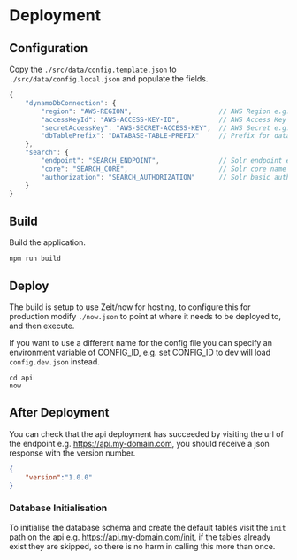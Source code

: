 # Deployment

## Configuration

Copy the `./src/data/config.template.json` to `./src/data/config.local.json` and populate the fields.

```js
{
    "dynamoDbConnection": {
        "region": "AWS-REGION",                      // AWS Region e.g. eu-central-1"
        "accessKeyId": "AWS-ACCESS-KEY-ID",          // AWS Access Key e.g. AKIAI57SG4YC2ZUCSABC
        "secretAccessKey": "AWS-SECRET-ACCESS-KEY",  // AWS Secret e.g. MUo72/UQWgL97QArGt9HVUA
        "dbTablePrefix": "DATABASE-TABLE-PREFIX"     // Prefix for database table names e.g. docs-dev-
    },
    "search": {
        "endpoint": "SEARCH_ENDPOINT",               // Solr endpoint e.g. http://solr-server:8983
        "core": "SEARCH_CORE",                       // Solr core name e.g. document-core-local
        "authorization": "SEARCH_AUTHORIZATION"      // Solr basic auth base64(user:password)
    }
}
```

## Build

Build the application.

```shell
npm run build
```

## Deploy

The build is setup to use Zeit/now for hosting, to configure this for production modify `./now.json` to point at where it needs to be deployed to, and then execute.

If you want to use a different name for the config file you can specify an environment variable of CONFIG_ID, e.g. set CONFIG_ID to dev will load `config.dev.json` instead.

```shell
cd api
now
```

## After Deployment

You can check that the api deployment has succeeded by visiting the url of the endpoint e.g. <https://api.my-domain.com>, you should receive a json response with the version number.

```json
{
    "version":"1.0.0"
}
```

### Database Initialisation

To initialise the database schema and create the default tables visit the `init` path on the api e.g. <https://api.my-domain.com/init>, if the tables already exist they are skipped, so there is no harm in calling this more than once.
